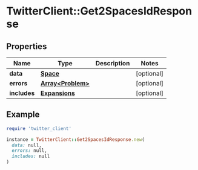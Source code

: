 # TwitterClient::Get2SpacesIdResponse

## Properties

| Name | Type | Description | Notes |
| ---- | ---- | ----------- | ----- |
| **data** | [**Space**](Space.md) |  | [optional] |
| **errors** | [**Array&lt;Problem&gt;**](Problem.md) |  | [optional] |
| **includes** | [**Expansions**](Expansions.md) |  | [optional] |

## Example

```ruby
require 'twitter_client'

instance = TwitterClient::Get2SpacesIdResponse.new(
  data: null,
  errors: null,
  includes: null
)
```

